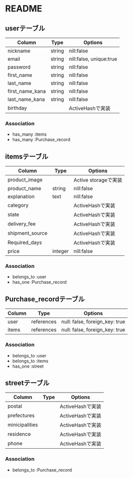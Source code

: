# README

## userテーブル

| Column          | Type       | Options                  |
| --------------- | ---------- | ------------------------ |
| nickname        | string     | nill:false               |
| email           | string     | nill:false,  unique:true | 
| password        | string     | nill:false               |
| first_name      | string     | nill:false               |
| last_name       | string     | nill:false               |
| first_name_kana | string     | nill:false               |
| last_name_kana  | string     | nill:false               |
| birthday        |            | ActiveHashで実装          |

### Association
- has_many :items
- has_many :Purchase_record


## itemsテーブル

| Column          | Type       | Options                  |
| --------------- | ---------- | ------------------------ |
| product_image   |            | Active storageで実装      |
| product_name    | string     | nill:false               |
| explanation     | text       | nill:false               |
| category        |            | ActiveHashで実装          |
| state           |            | ActiveHashで実装          |
| delivery_fee    |            | ActiveHashで実装          |
| shipment_source |            | ActiveHashで実装          |
| Required_days   |            | ActiveHashで実装          |
| price           | integer    | nill:false               |

### Association
- belongs_to :user
- has_one    :Purchase_record


## Purchase_recordテーブル

| Column | Type       | Options                        |
| ------ | ---------- | ------------------------------ |
| user   | references | null: false, foreign_key: true |
| items  | references | null: false, foreign_key: true |

### Association
- belongs_to :user
- belongs_to :items
- has_one    :street


## streetテーブル

| Column         | Type       | Options                        |
| -------------- | ---------- | ------------------------------ |
| postal         |            | ActiveHashで実装                |
| prefectures    |            | ActiveHashで実装                |
| minicipalities |            | ActiveHashで実装                |
| residence      |            | ActiveHashで実装                |
| phone          |            | ActiveHashで実装                |

### Association
- belongs_to :Purchase_record